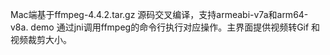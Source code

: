 Mac端基于ffmpeg-4.4.2.tar.gz 源码交叉编译，支持armeabi-v7a和arm64-v8a.
demo 通过jni调用ffmpeg的命令行执行对应操作。主界面提供视频转Gif 和 视频裁剪大小。

